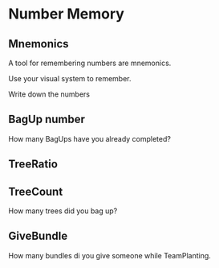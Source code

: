 # <neuro>Number Memory</neuro>

## Mnemonics

A tool for remembering numbers are mnemonics. 

Use your visual system to remember.

Write down the numbers

## BagUp number

How many BagUps have you already completed?

## TreeRatio



## TreeCount

How many trees did you bag up?

## GiveBundle

How many bundles di you give someone while TeamPlanting.

